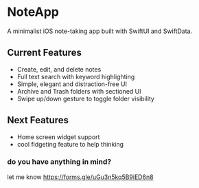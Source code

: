 # NoteApp

A minimalist iOS note-taking app built with SwiftUI and SwiftData.

## Current Features
- Create, edit, and delete notes
- Full text search with keyword highlighting
- Simple, elegant and distraction-free UI
- Archive and Trash folders with sectioned UI
- Swipe up/down gesture to toggle folder visibility

## Next Features
- Home screen widget support
- cool fidgeting feature to help thinking

### do you have anything in mind?
let me know https://forms.gle/uGu3n5kq5B9iED6n8


